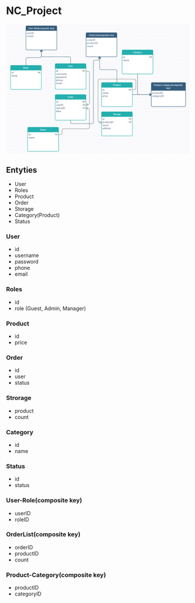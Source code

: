 # NC_Project

![Entyties](https://github.com/Aliluev/NC_Project/blob/main/Entyties2.png)

## Entyties
* User
* Roles
* Product
* Order
* Storage
* Category(Product)
* Status

### User
* id
* username
* password
* phone
* email

### Roles
* id
* role (Guest, Admin, Manager)

### Product 
* id
* price

### Order
* id
* user
* status

### Strorage
* product
* count

### Category
* id
* name 

### Status
* id
* status

### User-Role(composite key)
* userID
* roleID

### OrderList(composite key)
* orderID
* productID
* count

### Product-Category(composite key)
* productID
* categoryID


